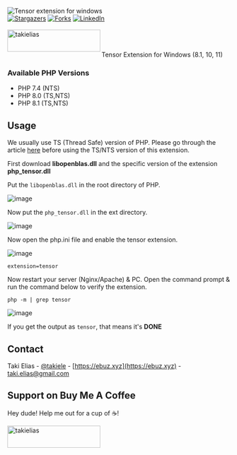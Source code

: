 ![Tensor extension for windows](https://user-images.githubusercontent.com/38932580/210127590-fe13f65e-5e80-474b-bff7-6d487d490e18.png)
<br/>
[![Stargazers][stars-shield]][stars-url]
[![Forks][forks-shield]][forks-url]
[![LinkedIn][linkedin-shield]][linkedin-url]
<br/>
<br/>
<a href="https://www.buymeacoffee.com/takielias" target="_blank"> <img align="left" src="https://cdn.buymeacoffee.com/buttons/v2/default-yellow.png" height="50" width="210" alt="takielias" /></a>
<br/>
<br/>

Tensor Extension for Windows (8.1, 10, 11)

### Available PHP Versions

- PHP 7.4 (NTS)
- PHP 8.0 (TS,NTS)
- PHP 8.1 (TS,NTS)

## Usage

We usually use TS (Thread Safe) version of PHP. Please go through the article [here](https://stackoverflow.com/a/3983918) before using the TS/NTS version of this extension.

First download **libopenblas.dll** and the specific version of the extension  **php_tensor.dll**

Put the ```libopenblas.dll``` in the root directory of PHP.

![image](https://user-images.githubusercontent.com/38932580/187570817-77143f87-4c4f-4284-838e-f369745eaae0.png)

Now put the ```php_tensor.dll``` in the ext directory.

![image](https://user-images.githubusercontent.com/38932580/210128297-370521a5-69da-4d6f-a52a-73cd1437e9ae.png)

Now open the php.ini file and enable the tensor extension. 

![image](https://user-images.githubusercontent.com/38932580/210128348-e1992911-3393-4ba7-aece-92de3ce5c2dd.png)

```shell
extension=tensor
```

Now restart your server (Nginx/Apache) & PC. Open the command prompt & run the command below to verify the extension. 

```shell
php -m | grep tensor
```

![image](https://user-images.githubusercontent.com/38932580/210128424-a02e02d6-0c58-4dce-8345-f9a93cf13562.png)

If you get the output as ```tensor```, that means it's **DONE**

<!-- CONTACT -->

## Contact

Taki Elias - [@takiele](https://twitter.com/takiele) - [https://ebuz.xyz](https://ebuz.xyz) - taki.elias@gmail.com

## Support on Buy Me A Coffee

Hey dude! Help me out for a cup of ☕!

<a href="https://www.buymeacoffee.com/takielias" target="_blank">
<img align="left" src="https://cdn.buymeacoffee.com/buttons/v2/default-yellow.png" height="50" width="210" alt="takielias" /></a>

<br><br>

<!-- MARKDOWN LINKS & IMAGES -->
<!-- https://www.markdownguide.org/basic-syntax/#reference-style-links -->

[forks-shield]: https://img.shields.io/github/forks/takielias/php-tensor-for-windows.svg?style=flat-square

[forks-url]: https://github.com/takielias/php-tensor-for-windows/network/members

[stars-shield]: https://img.shields.io/github/stars/takielias/php-tensor-for-windows.svg?style=flat-square

[stars-url]: https://github.com/takielias/php-tensor-for-windows/stargazers

[linkedin-shield]: https://img.shields.io/badge/-LinkedIn-black.svg?style=flat-square&logo=linkedin&colorB=555

[linkedin-url]: https://linkedin.com/in/takielias

[link-author]: https://github.com/takielias
